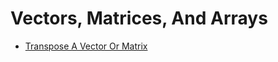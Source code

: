 # Vectors, Matrices, And Arrays
* [Transpose A Vector Or Matrix](code/Transpose-A-Vector-Or-Matrix.py)
